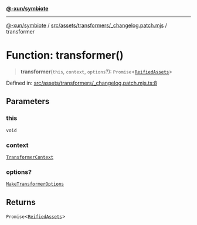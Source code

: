[**@-xun/symbiote**](../../../../../README.md)

***

[@-xun/symbiote](../../../../../README.md) / [src/assets/transformers/\_changelog.patch.mjs](../README.md) / transformer

# Function: transformer()

> **transformer**(`this`, `context`, `options`?): `Promise`\<[`ReifiedAssets`](../../../type-aliases/ReifiedAssets.md)\>

Defined in: [src/assets/transformers/\_changelog.patch.mjs.ts:8](https://github.com/Xunnamius/symbiote/blob/f7f4f11c068a86260d039b5e973f62c23a3c8079/src/assets/transformers/_changelog.patch.mjs.ts#L8)

## Parameters

### this

`void`

### context

[`TransformerContext`](../../../type-aliases/TransformerContext.md)

### options?

[`MakeTransformerOptions`](../../../type-aliases/MakeTransformerOptions.md)

## Returns

`Promise`\<[`ReifiedAssets`](../../../type-aliases/ReifiedAssets.md)\>
